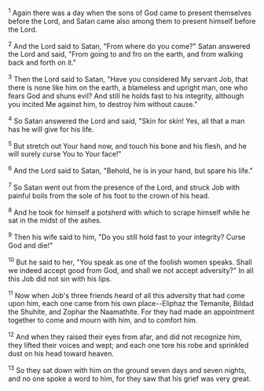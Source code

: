<sup>1</sup> 
Again there was a day when the sons of God came to present themselves before the Lord, and Satan came also among them to present himself before the Lord. 

<sup>2</sup> 
And the Lord said to Satan, "From where do you come?" Satan answered the Lord and said, "From going to and fro on the earth, and from walking back and forth on it." 

<sup>3</sup> 
Then the Lord said to Satan, "Have you considered My servant Job, that there is none like him on the earth, a blameless and upright man, one who fears God and shuns evil? And still he holds fast to his integrity, although you incited Me against him, to destroy him without cause." 

<sup>4</sup> 
So Satan answered the Lord and said, "Skin for skin! Yes, all that a man has he will give for his life. 

<sup>5</sup> 
But stretch out Your hand now, and touch his bone and his flesh, and he will surely curse You to Your face!" 

<sup>6</sup> 
And the Lord said to Satan, "Behold, he is in your hand, but spare his life." 

<sup>7</sup> 
So Satan went out from the presence of the Lord, and struck Job with painful boils from the sole of his foot to the crown of his head. 

<sup>8</sup> 
And he took for himself a potsherd with which to scrape himself while he sat in the midst of the ashes. 

<sup>9</sup> 
Then his wife said to him, "Do you still hold fast to your integrity? Curse God and die!" 

<sup>10</sup> 
But he said to her, "You speak as one of the foolish women speaks. Shall we indeed accept good from God, and shall we not accept adversity?" In all this Job did not sin with his lips.

<sup>11</sup> 
Now when Job's three friends heard of all this adversity that had come upon him, each one came from his own place--Eliphaz the Temanite, Bildad the Shuhite, and Zophar the Naamathite. For they had made an appointment together to come and mourn with him, and to comfort him. 

<sup>12</sup> 
And when they raised their eyes from afar, and did not recognize him, they lifted their voices and wept; and each one tore his robe and sprinkled dust on his head toward heaven. 

<sup>13</sup> 
So they sat down with him on the ground seven days and seven nights, and no one spoke a word to him, for they saw that his grief was very great.